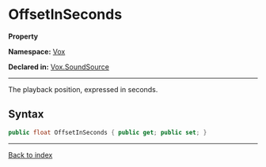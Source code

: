 # OffsetInSeconds

**Property**

**Namespace:** [Vox](Vox.md)

**Declared in:** [Vox.SoundSource](Vox.SoundSource.md)

------



The playback position, expressed in seconds.


## Syntax

```csharp
public float OffsetInSeconds { public get; public set; }
```

------

[Back to index](index.md)